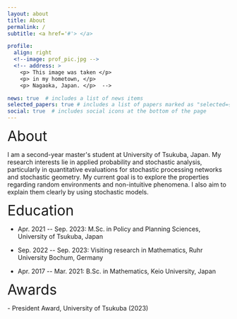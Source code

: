 ```yaml
---
layout: about
title: About
permalink: /
subtitle: <a href='#'> </a> 

profile:
  align: right
  <!--image: prof_pic.jpg -->
  <!-- address: >
    <p> This image was taken </p>
    <p> in my hometown, </p>
    <p> Nagaoka, Japan. </p>  -->

news: true  # includes a list of news items
selected_papers: true # includes a list of papers marked as "selected={true}"
social: true  # includes social icons at the bottom of the page
---
```


<p><font size="6">About</font></p>

<!--color="#8a2be2"-->
I am a second-year master's student at University of Tsukuba, Japan. My research interests lie in applied probability and stochastic analysis, particularly in quantitative evaluations for stochastic processing networks and stochastic geometry. My current goal is to explore the properties regarding random environments and non-intuitive phenomena. I also aim to explain them clearly by using stochastic models.



<p><font size="6">Education</font></p>

- Apr. 2021 -- Sep. 2023: M.Sc. in Policy and Planning Sciences, University of Tsukuba, Japan 

- Sep. 2022 -- Sep. 2023: Visiting research in Mathematics, Ruhr University Bochum, Germany 

- Apr. 2017 -- Mar. 2021: B.Sc. in Mathematics, Keio University, Japan


<p><font size="6">Awards</font></p>
- President Award, University of Tsukuba (2023)



<!-- Put your address / P.O. box / other info right below your picture. You can also disable any these elements by editing `profile` property of the YAML header of your `_pages/about.md`. Edit `_bibliography/papers.bib` and Jekyll will render your [publications page](/al-folio/publications/) automatically.

Link to your social media connections, too. This theme is set up to use [Font Awesome icons](http://fortawesome.github.io/Font-Awesome/) and [Academicons](https://jpswalsh.github.io/academicons/), like the ones below. Add your Facebook, Twitter, LinkedIn, Google Scholar, or just disable all of them. -->
